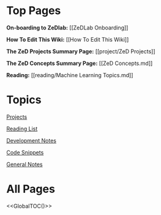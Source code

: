 # Top Pages


**On-boarding to ZeDlab:** [[ZeDLab Onboarding]]

**How To Edit This Wiki:** [[How To Edit This Wiki]]

**The ZeD Projects Summary Page:** [[project/ZeD Projects]]

**The ZeD Concepts Summary Page:** [[ZeD Concepts.md]]

**Reading:** [[reading/Machine Learning Topics.md]]

# Topics


[Projects](project/Readme.md)

[Reading List](reading/Readme.md)

[Development Notes](development/Readme.md)

[Code Snippets](methods/Readme.md)


[General Notes](notes/Readme.md)





# All Pages

<<GlobalTOC()>>
